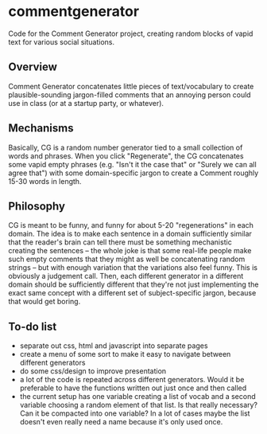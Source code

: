 # commentgenerator
Code for the Comment Generator project, creating random blocks of vapid text for various social situations.

## Overview

Comment Generator concatenates little pieces of text/vocabulary to create plausible-sounding jargon-filled comments that an annoying person could use in class (or at a startup party, or whatever).

## Mechanisms

Basically, CG is a random number generator tied to a small collection of words and phrases. When you click "Regenerate", the CG concatenates some vapid empty phrases (e.g. "Isn't it the case that" or "Surely we can all agree that") with some domain-specific jargon to create a Comment roughly 15-30 words in length.

## Philosophy

CG is meant to be funny, and funny for about 5-20 "regenerations" in each domain. The idea is to make each sentence in a domain sufficiently similar that the reader's brain can tell there must be something mechanistic creating the sentences – the whole joke is that some real-life people make such empty comments that they might as well be concatenating random strings – but with enough variation that the variations also feel funny. This is obviously a judgement call. Then, each different generator in a different domain should be sufficiently different that they're not just implementing the exact same concept with a different set of subject-specific jargon, because that would get boring.

##  To-do list

- separate out css, html and javascript into separate pages
- create a menu of some sort to make it easy to navigate between different generators
- do some css/design to improve presentation
- a lot of the code is repeated across different generators. Would it be preferable to have the functions written out just once and then called 
- the current setup has one variable creating a list of vocab and a second variable choosing a random element of that list. Is that really necessary? Can it be compacted into one variable? In a lot of cases maybe the list doesn't even really need a name because it's only used once.

